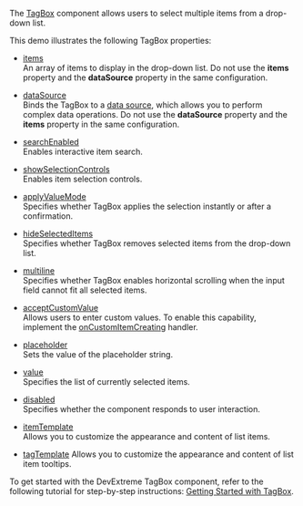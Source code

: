 The [TagBox](/Documentation/ApiReference/UI_Components/dxTagBox/) component allows users to select multiple items from a drop-down list. 
<!--split-->

This demo illustrates the following TagBox properties:

- [items](/Documentation/ApiReference/UI_Components/dxTagBox/Configuration/items/)  
  An array of items to display in the drop-down list. Do not use the **items** property and the **dataSource** property in the same configuration.

- [dataSource](/Documentation/ApiReference/UI_Components/dxTagBox/Configuration/#dataSource)  
  Binds the TagBox to a [data source](/Documentation/ApiReference/Data_Layer/DataSource/), which allows you to perform complex data operations. Do not use the **dataSource** property and the **items** property in the same configuration.

- [searchEnabled](/Documentation/ApiReference/UI_Components/dxTagBox/Configuration/#searchEnabled)  
  Enables interactive item search.

- [showSelectionControls](/Documentation/ApiReference/UI_Components/dxTagBox/Configuration/#showSelectionControls)  
  Enables item selection controls.

- [applyValueMode](/Documentation/ApiReference/UI_Components/dxTagBox/Configuration/#applyValueMode)  
  Specifies whether TagBox applies the selection instantly or after a confirmation.

- [hideSelectedItems](/Documentation/ApiReference/UI_Components/dxTagBox/Configuration/#hideSelectedItems)  
  Specifies whether TagBox removes selected items from the drop-down list.

- [multiline](/Documentation/ApiReference/UI_Components/dxTagBox/Configuration/#multiline)  
  Specifies whether TagBox enables horizontal scrolling when the input field cannot fit all selected items.

- [acceptCustomValue](/Documentation/ApiReference/UI_Components/dxTagBox/Configuration/#acceptCustomValue)  
  Allows users to enter custom values. To enable this capability, implement the [onCustomItemCreating](/Documentation/ApiReference/UI_Components/dxTagBox/Configuration/#onCustomItemCreating) handler.

- [placeholder](/Documentation/ApiReference/UI_Components/dxTagBox/Configuration/#placeholder)  
  Sets the value of the placeholder string.

- [value](/Documentation/ApiReference/UI_Components/dxTagBox/Configuration/#value)  
  Specifies the list of currently selected items.

- [disabled](/Documentation/ApiReference/UI_Components/dxTagBox/Configuration/#disabled)  
  Specifies whether the component responds to user interaction.

- [itemTemplate](/Documentation/ApiReference/UI_Components/dxTagBox/Configuration/#itemTemplate)  
  Allows you to customize the appearance and content of list items.

- [tagTemplate](/Documentation/ApiReference/UI_Components/dxTagBox/Configuration/#tagTemplate)
  Allows you to customize the appearance and content of list item tooltips.

To get started with the DevExtreme TagBox component, refer to the following tutorial for step-by-step instructions: [Getting Started with TagBox](/Documentation/Guide/UI_Components/TagBox/Getting_Started_with_TagBox/).